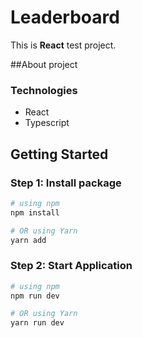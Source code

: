 # **Leaderboard**

This is **React** test project.


##About project

### Technologies
* React 
* Typescript

## Getting Started

### Step 1: Install package

```bash
# using npm
npm install

# OR using Yarn
yarn add 
```

### Step 2: Start Application

```bash
# using npm
npm run dev

# OR using Yarn
yarn run dev
```

